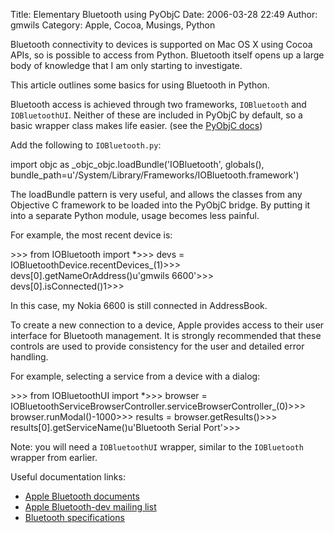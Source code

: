 Title: Elementary Bluetooth using PyObjC
Date: 2006-03-28 22:49
Author: gmwils
Category: Apple, Cocoa, Musings, Python

Bluetooth connectivity to devices is supported on Mac OS X using Cocoa
APIs, so is possible to access from Python. Bluetooth itself opens up a
large body of knowledge that I am only starting to investigate.

</p>

This article outlines some basics for using Bluetooth in Python.

</p>

Bluetooth access is achieved through two frameworks, `IOBluetooth` and
`IOBluetoothUI`. Neither of these are included in PyObjC by default, so
a basic wrapper class makes life easier. (see the [PyObjC docs][])

</p>

Add the following to `IOBluetooth.py`:

</p>

<p>
    import objc as _objc_objc.loadBundle('IOBluetooth', globals(),   bundle_path=u'/System/Library/Frameworks/IOBluetooth.framework')

</p>

The loadBundle pattern is very useful, and allows the classes from any
Objective C framework to be loaded into the PyObjC bridge. By putting it
into a separate Python module, usage becomes less painful.

</p>

For example, the most recent device is:

</p>

<p>
    >>> from IOBluetooth import *>>> devs = IOBluetoothDevice.recentDevices_(1)>>> devs[0].getNameOrAddress()u'gmwils 6600'>>> devs[0].isConnected()1>>> 

</p>

In this case, my Nokia 6600 is still connected in AddressBook.

</p>

To create a new connection to a device, Apple provides access to their
user interface for Bluetooth management. It is strongly recommended that
these controls are used to provide consistency for the user and detailed
error handling.

</p>

For example, selecting a service from a device with a dialog:

</p>

<p>
    >>> from IOBluetoothUI import *>>> browser = IOBluetoothServiceBrowserController.serviceBrowserController_(0)>>> browser.runModal()-1000>>> results = browser.getResults()>>> results[0].getServiceName()u'Bluetooth Serial Port'>>> 

</p>

Note: you will need a `IOBluetoothUI` wrapper, similar to the
`IOBluetooth` wrapper from earlier.

</p>

Useful documentation links:

</p>

-   [Apple Bluetooth documents][]
-   [Apple Bluetooth-dev mailing list][]
-   [Bluetooth specifications][]

</p>

  [PyObjC docs]: http://pyobjc.sourceforge.net/doc/wrapping.php
  [Apple Bluetooth documents]: http://developer.apple.com/documentation/DeviceDrivers/Bluetooth-date.html#//apple_ref/doc/uid/TP30000423-TP30000490
  [Apple Bluetooth-dev mailing list]: http://lists.apple.com/archives/Bluetooth-dev/
  [Bluetooth specifications]: https://www.bluetooth.org/spec/
